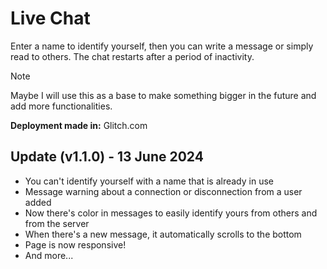 # Live Chat

Enter a name to identify yourself, then you can write a message or simply read to others. The chat restarts after a period of inactivity.

> [!NOTE]
> Maybe I will use this as a base to make something bigger in the future and add more functionalities.

**Deployment made in:** Glitch.com

## Update (v1.1.0) - 13 June 2024

* You can't identify yourself with a name that is already in use
* Message warning about a connection or disconnection from a user added
* Now there's color in messages to easily identify yours from others and from the server
* When there's a new message, it automatically scrolls to the bottom
* Page is now responsive!
* And more...
